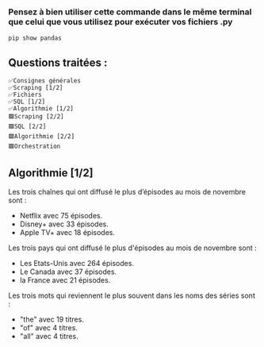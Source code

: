 ### Pensez à bien utiliser cette commande dans le même terminal que celui que vous utilisez pour exécuter vos fichiers .py
```
pip show pandas
```



## Questions traitées :
```
✅Consignes générales
✅Scraping [1/2]
✅Fichiers
✅SQL [1/2]
✅Algorithmie [1/2]
🟩Scraping [2/2]
🟩SQL [2/2]
🟩Algorithmie [2/2]
🟩Orchestration
```

## Algorithmie [1/2]
Les trois chaînes qui ont diffusé le plus d’épisodes au mois de novembre sont :
- Netflix avec 75 épisodes.
- Disney+ avec 33 épisodes.
- Apple TV+ avec 18 épisodes.

Les trois pays qui ont diffusé le plus d'épisodes au mois de novembre sont :
- Les Etats-Unis avec 264 épisodes.
- Le Canada avec 37 épisodes.
- la France avec 21 épisodes.

Les trois mots qui reviennent le plus souvent dans les noms des séries sont :
- "the" avec 19 titres.
- "of" avec 4 titres.
- "all" avec 4 titres.
